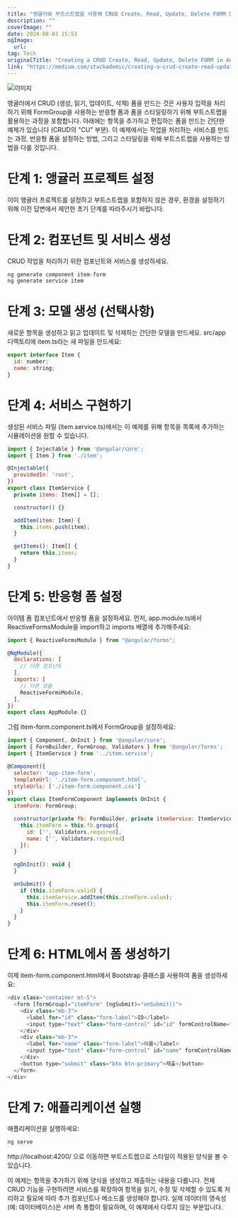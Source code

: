 ```yaml
---
title: "앵귤러와 부트스트랩을 사용해 CRUD Create, Read, Update, Delete FORM 만들기"
description: ""
coverImage: ""
date: 2024-08-03 15:53
ogImage: 
  url: 
tag: Tech
originalTitle: "Creating a CRUD Create, Read, Update, Delete FORM in Angular and Bootstrap"
link: "https://medium.com/stackademic/creating-a-crud-create-read-update-delete-form-in-angular-and-bootstrap-55bc4ee9e247"
---
```




![이미지](/assets/img/CreatingaCRUDCreateReadUpdateDeleteFORMinAngularandBootstrap_0.png)

앵귤러에서 CRUD (생성, 읽기, 업데이트, 삭제) 폼을 만드는 것은 사용자 입력을 처리하기 위해 FormGroup을 사용하는 반응형 폼과 폼을 스타일링하기 위해 부트스트랩을 활용하는 과정을 포함합니다. 아래에는 항목을 추가하고 편집하는 폼을 만드는 간단한 예제가 있습니다 (CRUD의 "CU" 부분). 이 예제에서는 작업을 처리하는 서비스를 만드는 과정, 반응형 폼을 설정하는 방법, 그리고 스타일링을 위해 부트스트랩을 사용하는 방법을 다룰 것입니다.

# 단계 1: 앵귤러 프로젝트 설정

이미 앵귤러 프로젝트를 설정하고 부트스트랩을 포함하지 않은 경우, 환경을 설정하기 위해 이전 답변에서 제안한 초기 단계를 따라주시기 바랍니다.

<div class="content-ad"></div>

# 단계 2: 컴포넌트 및 서비스 생성

CRUD 작업을 처리하기 위한 컴포넌트와 서비스를 생성하세요.

```js
ng generate component item-form
ng generate service item
```

# 단계 3: 모델 생성 (선택사항)

<div class="content-ad"></div>

새로운 항목을 생성하고 읽고 업데이트 및 삭제하는 간단한 모델을 만드세요. src/app 디렉토리에 item.ts라는 새 파일을 만드세요:

```js
export interface Item {
  id: number;
  name: string;
}
```

# 단계 4: 서비스 구현하기

생성된 서비스 파일 (item.service.ts)에서는 이 예제를 위해 항목을 목록에 추가하는 시뮬레이션을 원할 수 있습니다.

<div class="content-ad"></div>

```js
import { Injectable } from '@angular/core';
import { Item } from './item';

@Injectable({
  providedIn: 'root',
})
export class ItemService {
  private items: Item[] = [];

  constructor() {}

  addItem(item: Item) {
    this.items.push(item);
  }

  getItems(): Item[] {
    return this.items;
  }
}
```

# 단계 5: 반응형 폼 설정

아이템 폼 컴포넌트에서 반응형 폼을 설정하세요. 먼저, app.module.ts에서 ReactiveFormsModule을 import하고 imports 배열에 추가해주세요:

```js
import { ReactiveFormsModule } from "@angular/forms";

@NgModule({
  declarations: [
    // 다른 컴포넌트
  ],
  imports: [
    // 다른 모듈
    ReactiveFormsModule,
  ],
})
export class AppModule {}
```

<div class="content-ad"></div>

그럼 item-form.component.ts에서 FormGroup을 설정하세요:

```js
import { Component, OnInit } from '@angular/core';
import { FormBuilder, FormGroup, Validators } from '@angular/forms';
import { ItemService } from '../item.service';

@Component({
  selector: 'app-item-form',
  templateUrl: './item-form.component.html',
  styleUrls: ['./item-form.component.css']
})
export class ItemFormComponent implements OnInit {
  itemForm: FormGroup;

  constructor(private fb: FormBuilder, private itemService: ItemService) {
    this.itemForm = this.fb.group({
      id: ['', Validators.required],
      name: ['', Validators.required]
    });
  }

  ngOnInit(): void {
  }

  onSubmit() {
    if (this.itemForm.valid) {
      this.itemService.addItem(this.itemForm.value);
      this.itemForm.reset();
    }
  }
}
```

# 단계 6: HTML에서 폼 생성하기

이제 item-form.component.html에서 Bootstrap 클래스를 사용하여 폼을 생성하세요:

<div class="content-ad"></div>

```js
<div class="container mt-5">
  <form [formGroup]="itemForm" (ngSubmit)="onSubmit()">
    <div class="mb-3">
      <label for="id" class="form-label">ID</label>
      <input type="text" class="form-control" id="id" formControlName="id">
    </div>
    <div class="mb-3">
      <label for="name" class="form-label">이름</label>
      <input type="text" class="form-control" id="name" formControlName="name">
    </div>
    <button type="submit" class="btn btn-primary">제출</button>
  </form>
</div>
```

# 단계 7: 애플리케이션 실행

애플리케이션을 실행하세요:

```js
ng serve
```

<div class="content-ad"></div>

http://localhost:4200/ 으로 이동하면 부트스트랩으로 스타일이 적용된 양식을 볼 수 있습니다.

이 예제는 항목을 추가하기 위해 양식을 생성하고 제출하는 내용을 다룹니다. 전체 CRUD 기능을 구현하려면 서비스를 확장하여 항목을 읽기, 수정 및 삭제할 수 있도록 처리하고 필요에 따라 추가 컴포넌트나 메소드를 생성해야 합니다. 실제 데이터의 영속성(예: 데이터베이스)은 서버 측 통합이 필요하며, 이 예제에서 다루지 않는 부분입니다.

<div class="content-ad"></div>
